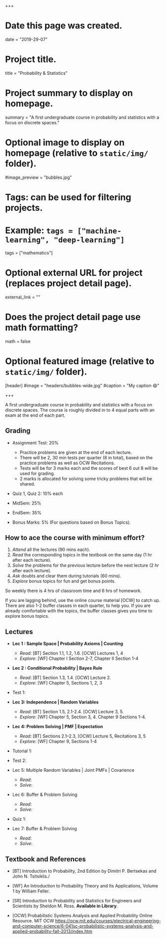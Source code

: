 +++
# Date this page was created.
date = "2019-29-07"

# Project title.
title = "Probability & Statistics"

# Project summary to display on homepage.
summary = "A first undergraduate course in probability and statistics with a focus on discrete spaces."

# Optional image to display on homepage (relative to `static/img/` folder).
#image_preview = "bubbles.jpg"

# Tags: can be used for filtering projects.
# Example: `tags = ["machine-learning", "deep-learning"]`
tags = ["mathematics"]

# Optional external URL for project (replaces project detail page).
external_link = ""

# Does the project detail page use math formatting?
math = false

# Optional featured image (relative to `static/img/` folder).
[header]
#image = "headers/bubbles-wide.jpg"
#caption = "My caption :smile:"

+++

A first undergraduate course in probability and statistics with a focus on discrete spaces. The course is roughly divided in to 4 equal parts with an exam at the end of each part.


## Grading
- Assignment Test: 20%
  - Practice problems are given at the end of each lecture.
  - There will be 2, 30 min tests per quarter (8 in total), based on the practice problems as well as OCW Recitations.
  - Tests will be for 3 marks each and the scores of best 6 out 8 will be used for grading.
  - 2 marks is allocated for solving some tricky problems that will be shared.

- Quiz 1, Quiz 2: 10% each
- MidSem: 25%
- EndSem: 35%
- Bonus Marks: 5% (For questions based on Bonus Topics).

## How to ace the course with minimum effort?

1. *Attend* all the lectures (90 mins each).
2. *Read* the corresponding topics in the textbook on the same day (1 hr after each lecture).
3. *Solve* the problems for the previous lecture before the next lecture (2 hr after each lecture).
4. *Ask* doubts and clear them during tutorials (60 mins).
5. *Explore* bonus topics for fun and get bonus points.

So weekly there is 4 hrs of classroom time and 6 hrs of homework.

If you are lagging behind, use the online course material [OCW] to catch up. There are also 1-2 buffer classes in each quarter, to help you. If you are already comfortable with the topics, the buffer classes gives you time to explore bonus topics.


## Lectures

- **Lec 1 : Sample Space | Probability Axioms | Counting**
    - *Read*: [BT] Section 1.1, 1.2, 1.6. [OCW] Lectures 1, 4
    - *Explore*: [WF] Chapter I Section 2-7, Chapter II Section 1-4

- **Lec 2 : Conditional Probability | Bayes Rule**
    - *Read*: [BT] Section 1.3, 1.4. [OCW] Lecture 2.
    - *Explore*: [WF] Chapter 5, Sections 1, 2, 3

- Test 1:

- **Lec 3: Independence | Random Variables**
    - *Read*: [BT] Section 1.5, 2.1-2.4. [OCW] Lecture 3, 5.
    - *Explore*: [WF] Chapter 5, Section 3, 4. Chapter 9 Sections 1-4.

- **Lec 4: Problem Solving | PMF | Expectation**
    - *Read*:  [BT] Sections 2.1–2.3, [OCW] Lecture 5, Recitations 3, 5
    - *Explore*:  [WF] Chapter 9, Sections 1-4

- Tutorial 1:

- Test 2:

- Lec 5: Multiple Random Variables | Joint PMFs | Covarience
    - *Read*:
    - *Solve*:

- Lec 6: Buffer & Problem Solving
    - *Read*:
    - *Solve*:

- Quiz 1:

- Lec 7: Buffer & Problem Solving
    - *Read*:
    - *Solve*:


## Textbook and References

- [BT] Introduction to Probability, 2nd Edition
  by Dimitri P. Bertsekas and John N. Tsitsiklis./

- [WF] An Introduction to Probability Theory and Its Applications, Volume 1
  by William Feller.

- [SR] Introduction to Probability and Statistics for Engineers and Scientists
  by Sheldon M. Ross. **Available in Library**.

- [OCW] Probabilistic Systems Analysis and Applied Probability
  Online Resource. MIT OCW
  https://ocw.mit.edu/courses/electrical-engineering-and-computer-science/6-041sc-probabilistic-systems-analysis-and-applied-probability-fall-2013/index.htm
